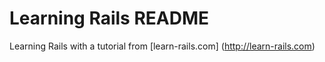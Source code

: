# Learning Rails README

Learning Rails with a tutorial from [learn-rails.com] (http://learn-rails.com)
